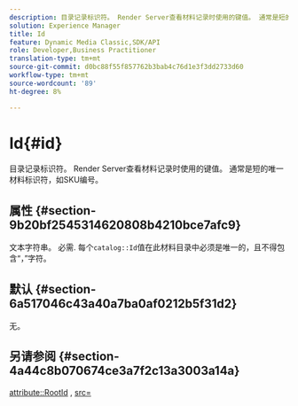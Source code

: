 ```yaml
---
description: 目录记录标识符。 Render Server查看材料记录时使用的键值。 通常是短的唯一材料标识符，如SKU编号。
solution: Experience Manager
title: Id
feature: Dynamic Media Classic,SDK/API
role: Developer,Business Practitioner
translation-type: tm+mt
source-git-commit: d0bc88f55f857762b3bab4c76d1e3f3dd2733d60
workflow-type: tm+mt
source-wordcount: '89'
ht-degree: 8%

---
```



# Id{#id}

目录记录标识符。 Render Server查看材料记录时使用的键值。 通常是短的唯一材料标识符，如SKU编号。

## 属性 {#section-9b20bf2545314620808b4210bce7afc9}

文本字符串。 必需. 每个`catalog::Id`值在此材料目录中必须是唯一的，且不得包含“，”字符。

## 默认 {#section-6a517046c43a40a7ba0af0212b5f31d2}

无。

## 另请参阅 {#section-4a44c8b070674ce3a7f2c13a3003a14a}

[attribute::RootId](../../../../../ir-api/material-cat/image-rendering-api-ref/c-ir-material-catalog/c-ir-attributes-reference/r-ir-rootid.md#reference-54b42b7125824be593378c1accb70d5a) ,  [src=](../../../../../ir-api/http-protocol/image-rendering-api-ref/c-ir-http-protocol-ref/c-ir-http-protocol-command-reference/r-ir-src.md#reference-62c98abad22149d68d405ed6aaff8272)
